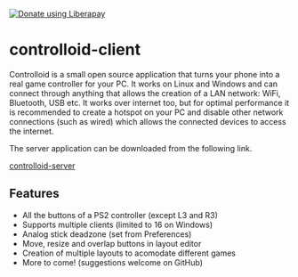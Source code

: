 
<a href="https://liberapay.com/experiment322/donate"><img alt="Donate using Liberapay" src="https://liberapay.com/assets/widgets/donate.svg"></a>

# controlloid-client
Controlloid is a small open source application that turns your phone into a
real game controller for your PC. It works on Linux and Windows and can
connect through anything that allows the creation of a LAN network: WiFi,
Bluetooth, USB etc. It works over internet too, but for optimal performance
it is recommended to create a hotspot on your PC and disable other network
connections (such as wired) which allows the connected devices to access
the internet.

The server application can be downloaded from the following link.

[controlloid-server](https://github.com/experiment322/controlloid-server)

## Features
* All the buttons of a PS2 controller (except L3 and R3)
* Supports multiple clients (limited to 16 on Windows)
* Analog stick deadzone (set from Preferences)
* Move, resize and overlap buttons in layout editor
* Creation of multiple layouts to acomodate different games
* More to come! (suggestions welcome on GitHub)

